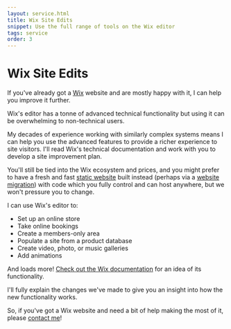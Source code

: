 ```yaml
---
layout: service.html
title: Wix Site Edits
snippet: Use the full range of tools on the Wix editor
tags: service
order: 3
---
```


# Wix Site Edits

If you've already got a [Wix](https://www.wix.com) website and are mostly happy with it, I can help you improve it further.

Wix's editor has a tonne of advanced technical functionality but using it can be overwhelming to non-technical users.

My decades of experience working with similarly complex systems means I can help you use the advanced features to provide a richer experience to site visitors. I'll read Wix's technical documentation and work with you to develop a site improvement plan.

You'll still be tied into the Wix ecosystem and prices, and you might prefer to have a fresh and fast [static website](/services/static-websites/) built instead (perhaps via a [website migration](/services/website-migrations/)) with code which you fully control and can host anywhere, but we won't pressure you to change.

I can use Wix's editor to:

- Set up an online store
- Take online bookings
- Create a members-only area
- Populate a site from a product database
- Create video, photo, or music galleries
- Add animations

And loads more! [Check out the Wix documentation](https://dev.wix.com/) for an idea of its functionality.

I'll fully explain the changes we've made to give you an insight into how the new functionality works.

So, if you've got a Wix website and need a bit of help making the most of it, please [contact me](/contact)!
